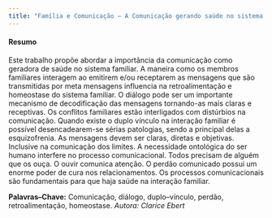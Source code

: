 ```yaml
--- 
title: "Família e Comunicação — A Comunicação gerando saúde no sistema familiar"
---
```



#### Resumo

Este trabalho propõe abordar a importância da comunicação como geradora de saúde no sistema familiar. A maneira como os membros familiares interagem ao emitirem e/ou receptarem as mensagens que são transmitidas por meta mensagens influencia na retroalimentação e homeostase do sistema familiar. O diálogo pode ser um importante mecanismo de decodificação das mensagens tornando-as mais claras e receptivas. Os conflitos familiares estão interligados com distúrbios na comunicação. Quando existe o duplo vínculo na interação familiar é possível desencadearem-se sérias patologias, sendo a principal delas a esquizofrenia. As mensagens devem ser claras, diretas e objetivas. Inclusive na comunicação dos limites. A necessidade ontológica do ser humano interfere no processo comunicacional. Todos precisam de alguém que os ouça. O ouvir comunica atenção. O perdão comunicado possui um enorme poder de cura nos relacionamentos. Os processos comunicacionais são fundamentais para que haja saúde na interação familiar.

**Palavras–Chave:** Comunicação, diálogo, duplo–vínculo, perdão, retroalimentação, homeostase.
*Autora: Clarice Ebert*
